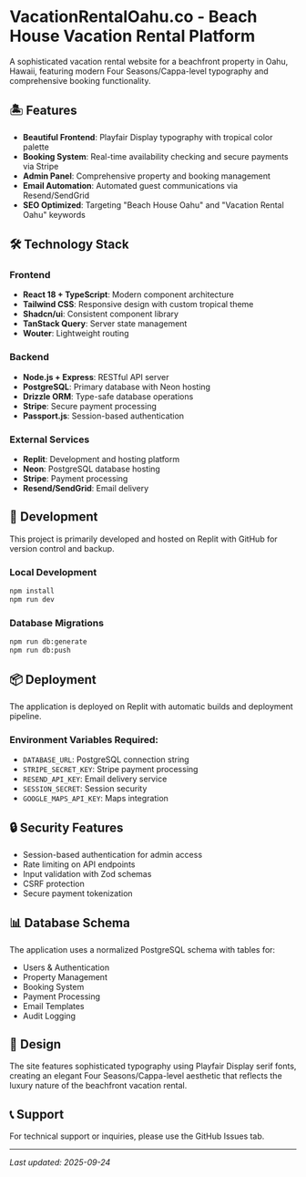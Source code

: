 # VacationRentalOahu.co - Beach House Vacation Rental Platform

A sophisticated vacation rental website for a beachfront property in Oahu, Hawaii, featuring modern Four Seasons/Cappa-level typography and comprehensive booking functionality.

## 🏝️ Features

- **Beautiful Frontend**: Playfair Display typography with tropical color palette
- **Booking System**: Real-time availability checking and secure payments via Stripe
- **Admin Panel**: Comprehensive property and booking management
- **Email Automation**: Automated guest communications via Resend/SendGrid
- **SEO Optimized**: Targeting "Beach House Oahu" and "Vacation Rental Oahu" keywords

## 🛠️ Technology Stack

### Frontend
- **React 18 + TypeScript**: Modern component architecture
- **Tailwind CSS**: Responsive design with custom tropical theme
- **Shadcn/ui**: Consistent component library
- **TanStack Query**: Server state management
- **Wouter**: Lightweight routing

### Backend
- **Node.js + Express**: RESTful API server
- **PostgreSQL**: Primary database with Neon hosting
- **Drizzle ORM**: Type-safe database operations
- **Stripe**: Secure payment processing
- **Passport.js**: Session-based authentication

### External Services
- **Replit**: Development and hosting platform
- **Neon**: PostgreSQL database hosting
- **Stripe**: Payment processing
- **Resend/SendGrid**: Email delivery

## 🚀 Development

This project is primarily developed and hosted on Replit with GitHub for version control and backup.

### Local Development
```bash
npm install
npm run dev
```

### Database Migrations
```bash
npm run db:generate
npm run db:push
```

## 📦 Deployment

The application is deployed on Replit with automatic builds and deployment pipeline.

### Environment Variables Required:
- `DATABASE_URL`: PostgreSQL connection string
- `STRIPE_SECRET_KEY`: Stripe payment processing
- `RESEND_API_KEY`: Email delivery service
- `SESSION_SECRET`: Session security
- `GOOGLE_MAPS_API_KEY`: Maps integration

## 🔒 Security Features

- Session-based authentication for admin access
- Rate limiting on API endpoints
- Input validation with Zod schemas
- CSRF protection
- Secure payment tokenization

## 📊 Database Schema

The application uses a normalized PostgreSQL schema with tables for:
- Users & Authentication
- Property Management
- Booking System
- Payment Processing
- Email Templates
- Audit Logging

## 🎨 Design

The site features sophisticated typography using Playfair Display serif fonts, creating an elegant Four Seasons/Cappa-level aesthetic that reflects the luxury nature of the beachfront vacation rental.

## 📞 Support

For technical support or inquiries, please use the GitHub Issues tab.

---

*Last updated: 2025-09-24*
